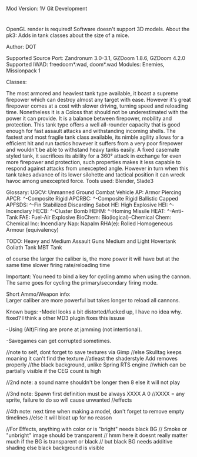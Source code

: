 Mod Version: 1V Git Development
#

OpenGL render is required!
Software doesn't support 3D models.
About the pk3:
Adds in tank classes about the size of a mice.

Author:
DOT

Supported Source Port: Zandronum 3.0-3.1, GZDoom 1.8.6, GZDoom 4.2.0
Supported IWAD: freedoom*.wad, doom*.wad
Modules: Enemies, Missionpack 1


Classes:

<Heavy Tank>
The most armored and heaviest tank type available, it boast a supreme firepower
which can destroy almost any target with ease. However it's great firepower comes
at a cost with slower driving, turning speed and reloading time. Nonetheless
it is a Coloss that should not be underestimated with the power it can provide.

<Medium Tank>
It is a balance between firepower, mobility and protection. This tank type
offers a well all-rounder capacity that is good enough for fast assault attacks
and withstanding incoming shells.

<Light Tank>
The fastest and most fragile tank class available, its nimble agility allows 
for a efficient hit and run tactics however it suffers from a very poor firepower
and wouldn't be able to withstand heavy tanks easily. 

<Medium Assault Gun>
A fixed casemate styled tank, it sacrifices its ability for a 360° attack in 
exchange for even more firepower and protection, such properties makes it less 
capable to respond against attacks from unexcepted angle. However in turn when
this tank takes advance of its lower silohette and tactical position it can wreck
havoc among unexcepted force.

<Heavy Assault Gun>
Tools used:
Blender, Slade3

Glossary: 
UGCV:    Unmanned Ground Combat Vehicle
AP:      Armor Piercing
APCR:    ^-Composite Rigid
APCRBC:  ^-Composite Rigid Ballistic Capped
APFSDS:  ^-Fin Stabilized Discarding Sabot
HE:      High Explosive
HEI:     ^-Incendiary
HECB:    ^-Cluster Bomb 
HEHM:    ^-Homing Missile
HEAT:    ^-Anti-Tank
FAE:     Fuel-Air Explosive
BioChem: Bio(logical)-Chemical
Chem:    Chemical
Inc:     Incendiary
Nap:     Napalm
RHA(e):  Rolled Homogeneous Armour (equivalency)	


TODO:
Heavy and Medium Assault Guns
Medium and Light Hovertank
Goliath Tank
MBT Tank

	
of course the larger the caliber is, the more power it will have
but at the same time slower firing rate/reloading time

Important: You need to bind a key for cycling ammo when 
using the cannon. The same  goes for cycling the primary/secondary 
firing mode.

Short Ammo/Weapon info:  
Larger caliber are more powerful but takes longer to reload
all cannons.




Known bugs:
-Model looks a bit distorted/fucked up, I have no idea why.
fixed? I think a other MD3 plugin fixes this issuse

-Using (Alt)Firing are prone at jamming (not intentional).

-Savegames can get corrupted sometimes.
 

//note to self, dont forget to save textures via Gimp
//else Skulltag keeps moaning it can't find the texture
//atleast the shaderstyle Add removes properly
//the black background, unlike Spring RTS engine
//which can be partially visible if the CEG count is high

//2nd note: a sound name shouldn't be longer then 8 else it will not play


//3nd note: Spawn first definition must be always XXXX A 0
//XXXX = any sprite, failure to do so will cause unwanted
//effects 

//4th note: next time when making a model, don't forget to remove empty timelines
//else it will bloat up for no reason

//For Effects, anything with color or is "bright" needs black BG
// Smoke or "unbright" image should be transparent 
// hmm here it doesnt really matter much if the BG is transparent or black
// but black BG needs additive shading else black background is visible

